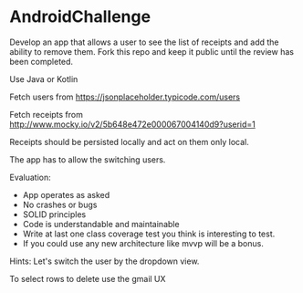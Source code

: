 # AndroidChallenge


Develop an app that allows a user to see the list of receipts and add the ability to remove them. 
Fork this repo and keep it public until the review has been completed.

Use Java or Kotlin 

Fetch users from https://jsonplaceholder.typicode.com/users

Fetch receipts from http://www.mocky.io/v2/5b648e472e000067004140d9?userid=1

Receipts should be persisted locally and act on them only local. 

The app has to allow the switching users.


Evaluation: 
- App operates as asked 
- No crashes or bugs 
- SOLID principles 
- Code is understandable and maintainable 
- Write at last one class coverage test you think is interesting to test.
- If you could use any new architecture like mvvp will be a bonus.

Hints: Let's switch the user by the dropdown view. 

To select rows to delete use the gmail UX 
